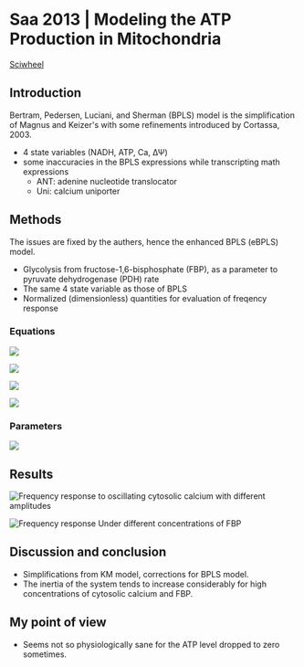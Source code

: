 # Saa 2013 | Modeling the ATP Production in Mitochondria


[Sciwheel](https://sciwheel.com/work/#/items/4596770)

<!--more-->

## Introduction

Bertram, Pedersen, Luciani, and Sherman (BPLS) model is the simplification of Magnus and Keizer's with some refinements introduced by Cortassa, 2003.

- 4 state variables (NADH, ATP, Ca, ΔΨ)
- some inaccuracies in the BPLS expressions while transcripting math expressions
  - ANT: adenine nucleotide translocator
  - Uni: calcium uniporter

## Methods

The issues are fixed by the authers, hence the enhanced BPLS (eBPLS) model.
- Glycolysis from fructose-1,6-bisphosphate (FBP), as a parameter to pyruvate dehydrogenase (PDH) rate
- The same 4 state variable as those of BPLS
- Normalized (dimensionless) quantities for evaluation of freqency response

### Equations

![](https://user-images.githubusercontent.com/40054455/96985739-62dc3680-1553-11eb-89f6-b608c445445d.png)

![](https://user-images.githubusercontent.com/40054455/96985850-6bcd0800-1553-11eb-8809-54af6a5c7b65.png)

![](https://user-images.githubusercontent.com/40054455/96985884-77b8ca00-1553-11eb-8259-4489cd06749d.png)

![](https://user-images.githubusercontent.com/40054455/96985906-7f786e80-1553-11eb-8cb7-208cb53e393e.png)

### Parameters

![](https://user-images.githubusercontent.com/40054455/96986068-b2bafd80-1553-11eb-9edb-a6984c393f85.png)

## Results

![](https://user-images.githubusercontent.com/40054455/96986216-ec8c0400-1553-11eb-80f2-99e182563fff.png "Frequency response to oscillating cytosolic calcium with different amplitudes")

![](https://user-images.githubusercontent.com/40054455/96986454-3d9bf800-1554-11eb-97a1-f89a9ca7d03e.png "Frequency response Under different concentrations of FBP")

## Discussion and conclusion

- Simplifications from KM model, corrections for BPLS model.
- The inertia of the system tends to increase considerably for high concentrations of cytosolic calcium and FBP.

## My point of view

- Seems not so physiologically sane for the ATP level dropped to zero sometimes.



